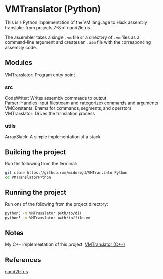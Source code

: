 # VMTranslator (Python)

This is a Python implementation of the VM language to Hack assembly translator from projects 7-8 of nand2tetris.

The assembler takes a single `.vm` file or a directory of `.vm` files as a command-line argument and creates an `.asm` file with the corresponding assembly code.

## Modules

VMTranslator: Program entry point  

### src

CodeWriter: Writes assembly commands to output  
Parser: Handles input filestream and categorizes commands and arguments  
VMConstants: Enums for commands, segments, and operators  
VMTranslator: Drives the translation process  

### utils

ArrayStack: A simple implementation of a stack

## Building the project

Run the following from the terminal:

```zsh
git clone https://github.com/midorigd/VMTranslatorPython
cd VMTranslatorPython
```

## Running the project

Run one of the following from the project directory:

```zsh
python3 -m VMTranslator path/to/dir
python3 -m VMTranslator path/to/file.vm
```

## Notes

My C++ implementation of this project: [VMTranslator (C++)](https://github.com/midorigd/VMTranslatorCpp)

## References

[nand2tetris](https://www.nand2tetris.org/course)

